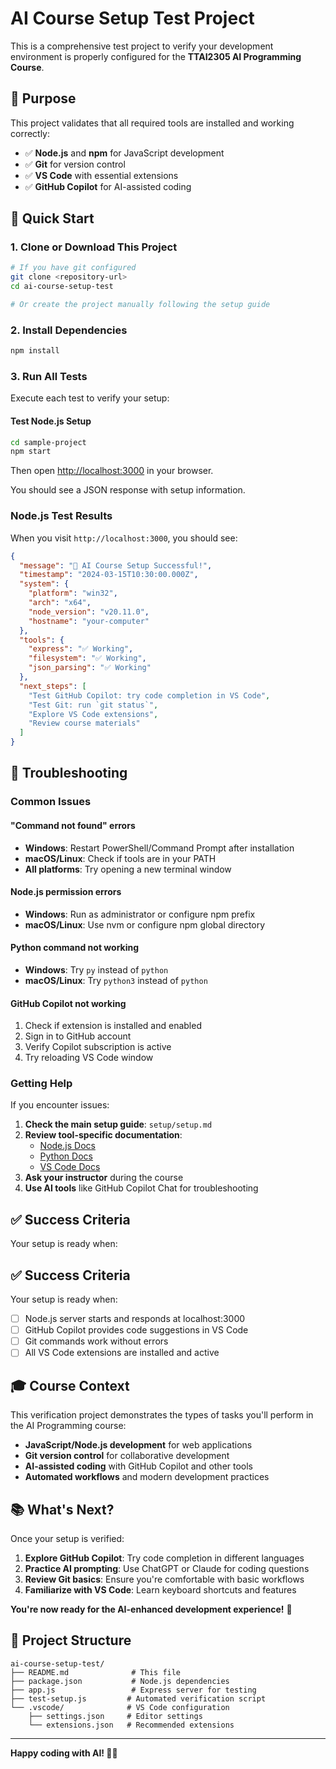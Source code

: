 # AI Course Setup Test Project

This is a comprehensive test project to verify your development environment is properly configured for the **TTAI2305 AI Programming Course**.

## 🎯 Purpose

This project validates that all required tools are installed and working correctly:

- ✅ **Node.js** and **npm** for JavaScript development
- ✅ **Git** for version control
- ✅ **VS Code** with essential extensions
- ✅ **GitHub Copilot** for AI-assisted coding

## 🚀 Quick Start

### 1. Clone or Download This Project

```bash
# If you have git configured
git clone <repository-url>
cd ai-course-setup-test

# Or create the project manually following the setup guide
```

### 2. Install Dependencies

```bash
npm install
```

### 3. Run All Tests

Execute each test to verify your setup:

#### Test Node.js Setup
```bash
cd sample-project
npm start
```
Then open [http://localhost:3000](http://localhost:3000) in your browser.

You should see a JSON response with setup information.


### Node.js Test Results
When you visit `http://localhost:3000`, you should see:

```json
{
  "message": "🎉 AI Course Setup Successful!",
  "timestamp": "2024-03-15T10:30:00.000Z",
  "system": {
    "platform": "win32",
    "arch": "x64",
    "node_version": "v20.11.0",
    "hostname": "your-computer"
  },
  "tools": {
    "express": "✅ Working",
    "filesystem": "✅ Working",
    "json_parsing": "✅ Working"
  },
  "next_steps": [
    "Test GitHub Copilot: try code completion in VS Code",
    "Test Git: run `git status`",
    "Explore VS Code extensions",
    "Review course materials"
  ]
}
```

## 🔧 Troubleshooting

### Common Issues

#### "Command not found" errors
- **Windows**: Restart PowerShell/Command Prompt after installation
- **macOS/Linux**: Check if tools are in your PATH
- **All platforms**: Try opening a new terminal window

#### Node.js permission errors
- **Windows**: Run as administrator or configure npm prefix
- **macOS/Linux**: Use nvm or configure npm global directory

#### Python command not working
- **Windows**: Try `py` instead of `python`
- **macOS/Linux**: Try `python3` instead of `python`

#### GitHub Copilot not working
1. Check if extension is installed and enabled
2. Sign in to GitHub account
3. Verify Copilot subscription is active
4. Try reloading VS Code window

### Getting Help

If you encounter issues:

1. **Check the main setup guide**: `setup/setup.md`
2. **Review tool-specific documentation**:
   - [Node.js Docs](https://nodejs.org/en/docs/)
   - [Python Docs](https://docs.python.org/3/)
   - [VS Code Docs](https://code.visualstudio.com/docs)
3. **Ask your instructor** during the course
4. **Use AI tools** like GitHub Copilot Chat for troubleshooting

## ✅ Success Criteria

Your setup is ready when:

## ✅ Success Criteria

Your setup is ready when:

- [ ] Node.js server starts and responds at localhost:3000
- [ ] GitHub Copilot provides code suggestions in VS Code
- [ ] Git commands work without errors
- [ ] All VS Code extensions are installed and active

## 🎓 Course Context

This verification project demonstrates the types of tasks you'll perform in the AI Programming course:

- **JavaScript/Node.js development** for web applications
- **Git version control** for collaborative development
- **AI-assisted coding** with GitHub Copilot and other tools
- **Automated workflows** and modern development practices

## 📚 What's Next?

Once your setup is verified:

1. **Explore GitHub Copilot**: Try code completion in different languages
2. **Practice AI prompting**: Use ChatGPT or Claude for coding questions
3. **Review Git basics**: Ensure you're comfortable with basic workflows
4. **Familiarize with VS Code**: Learn keyboard shortcuts and features

**You're now ready for the AI-enhanced development experience!** 🚀

## 📁 Project Structure

```
ai-course-setup-test/
├── README.md              # This file
├── package.json           # Node.js dependencies
├── app.js                 # Express server for testing
├── test-setup.js         # Automated verification script
└── .vscode/              # VS Code configuration
    ├── settings.json     # Editor settings
    └── extensions.json   # Recommended extensions
```

---

**Happy coding with AI! 🤖✨**
